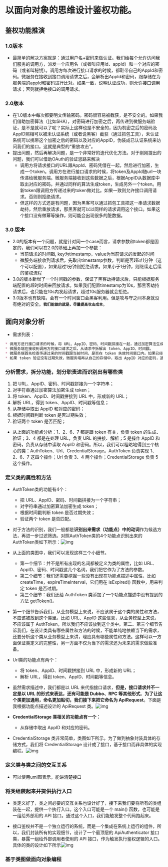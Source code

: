 # 以面向对象的思维设计鉴权功能。
## 鉴权功能推演
### 1.0版本
* 最简单的解决方案就是：通过用户名+密码来做认证。我们给每个允许访问我们服务的调用方，派发一个应用名（或者叫应用Id、appId）和一个对应的密码（或者叫秘钥）。调用方每次进行接口请求的时候，都鞋带自己的AppId和密码。微服务在接收到接口调用请求之后，会解析出AppId和密码，跟存储在为服务端的appId和密码进行比对。如果一致，说明认证成功，则允许接口调用请求；否则就拒绝接口的调用请求。

### 2.0版本
* 在1.0版本中每次都要明文传输密码。密码很容易被截获，是不安全的。如果我们借助加密算法（比如SHA），对密码进行加密之后，再传递到微服务端验证，是不是就可以了呢？实际上这样也是不安全的，因为机密之后的密码及AppID照相可以被未认证系统（或者说黑客）截获（通过抓包工具），未认证系统可以携带这个加密之后的密码以及对应的AppID，伪装成已认证系统来访问我们的接口。这就是典型的“重放攻击”。
* 提出问题，然后再解决问题，是一个非常好的迭代优化方法。对于刚刚提出的问题，我们可以借助OAuth的验证思路来解决
   * 调用方将请求接口的URL跟AppId、密码凭借在一起，然后进行加密，生成一个token。调用方在进行接口请求的时候，将token及AppId随url一块传递给微服务端。微服务端接收到这些数据之后，根据AppID从数据库中取出对应的密码，并通过同样的算法生成token，生成另外一个token。用新token跟调用方传递过来的token做对比。如果一致则允许接口调用请求。否则则拒绝请求。
   * 但这样的方式还是有问题，因为黑客可以通过抓包工具把这一串请求数据劫持，然后重放请求，那黑客就可以以同样的请求调用这个接口。如果这个接口没有做幂等操作，则可能会出现很多的脏数据。
   
### 3.0 版本
* 2.0的版本有一个问题，就是针对同一个case而言，请求参数和token都是固定的，我们可以在2.0的基础上再加一个参数：
    * 当前请求的时间戳, key为timestamp，value为当前请求的发起的时间
    * 微服务端接收到请求后，先取出timestamp参数，判断是否超过1分钟（这个可以配置），如果超过1分钟则拒绝请求。如果小于1分钟，则继续走后续的鉴权流程
* 3.0的版本新增了一个时间戳的参数，保证了黑客劫持请求后，只能根据服务端配置的超时时间来回放请求。如果我们配置timestamp为10s，那黑客劫持请求后，也只能在10s内发起请求，超过10s服务器就会拒绝。
* 3.0版本也有缺陷，会有一个时间窗口会黑客利用。但是攻与守之间本身就没有绝对的安全。**`我们能做的就是，尽量提高攻击成本`**。 

## 面向对象分析
* 需求列表：
```markdown
* 调用方进行接口请求的时候，将 URL、AppID、密码、时间戳拼接在一起，通过加密算法生成 token，并且将 token、AppID、时间戳拼接在 URL 中，一并发送到微服务端。
* 微服务端在接收到调用方的接口请求之后，从请求中拆解出 token、AppID、时间戳。
* 微服务端首先检查传递过来的时间戳跟当前时间，是否在 token 失效时间窗口内。如果已经超过失效时间，那就算接口调用鉴权失败，拒绝接口调用请求。
* 如果 token 验证没有过期失效，微服务端再从自己的存储中，取出 AppID 对应的密码，通过同样的 token 生成算法，生成另外一个 token，与调用方传递过来的 token 进行匹配。如果一致，则鉴权成功，允许接口调用；否则就拒绝接口调用。
```
### 分析需求，拆分功能，划分职责进而识别出有哪些类
1. 把 URL、AppID、密码、时间戳拼接为一个字符串；
2. 对字符串通过加密算法加密生成 token；
3. 将 token、AppID、时间戳拼接到 URL 中，形成新的 URL；
4. 解析 URL，得到 token、AppID、时间戳等信息；
5. 从存储中取出 AppID 和对应的密码；
6. 根据时间戳判断 token 是否过期失效；
7. 验证两个 token 是否匹配；
* 从上面的功能点分析：1、2、6、7 都是跟 token 有关，负责 token 的生成、验证；3、4 都是在处理 URL，负责 URL 的拼接、解析；5 是操作 AppID 和密码，负责从存储中读取 AppID 和密码。所以，我们可以粗略地得到三个核心的类：AuthToken、Url、CredentialStorage。AuthToken 负责实现 1、2、6、7 这四个操作；Url 负责 3、4 两个操作；CredentialStorage 负责 5 这个操作。

### 定义类的属性和方法

* AuthToken类的功能有4个：
  * 把 URL、AppID、密码、时间戳拼接为一个字符串；
  * 对字符串通过加密算法加密生成 token；
  * 根据时间戳判断 token 是否过期失效；
  * 验证两个 token 是否匹配。
* 对于方法的识别，我们一般都是**识别出来需求（功能点）中的动词**作为候选方法，再进一步过滤筛选。对照AuthToken类的4个功能点识别出来的AuthToken类如下所示：![img](https://static001.geekbang.org/resource/image/69/9b/69c8954e0db1a4db99a6094ee359fc9b.jpg?wh=2203*1573)

* 从上面的类图中，我们可以发现这样三个小细节。
  * 第一个细节：并不是所有出现的名词都被定义为类的属性，比如 URL、AppID、密码、时间戳这几个名词，我们把它作为了方法的参数。
  * 第二个细节：我们还需要挖掘一些没有出现在功能点描述中属性，比如 createTime，expireTimeInterval，它们用在 isExpired() 函数中，用来判定 token 是否过期。
  * 第三个细节：我们还给 AuthToken 类添加了一个功能点描述中没有提到的方法 getToken()。
* 第一个细节告诉我们，从业务模型上来说，不应该属于这个类的属性和方法，不应该被放到这个类里。比如 URL、AppID 这些信息，从业务模型上来说，不应该属于 AuthToken，所以我们不应该放到这个类中。第二、第三个细节告诉我们，在设计类具有哪些属性和方法的时候，不能单纯地依赖当下的需求，还要分析这个类从业务模型上来讲，理应具有哪些属性和方法。这样可以一方面保证类定义的完整性，另一方面不仅为当下的需求还为未来的需求做些准备。
* Url类的功能点有两个：
  * 将 token、AppID、时间戳拼接到 URL 中，形成新的 URL；
  * 解析 URL，得到 token、AppID、时间戳等信息。
* 虽然需求描述中，我们都是以 URL 来代指接口请求，**但是，接口请求并不一定是以 URL 的形式来表达，还有可能是 Dubbo、RPC 等其他形式**。**为了让这个类更加通用，命名更加贴切，我们接下来把它命名为 ApiRequest**。下面是我根据功能点描述设计的 ApiRequest 类。![img](https://static001.geekbang.org/resource/image/1c/d6/1cc9b95e511bd49fbc23c00ac5c0fed6.jpg?wh=1663*1534)
* **CredentialStorage 类相关的功能点有一个：**
  * 从存储中取出 AppID 和对应的密码。
* CredentialStorage 类非常简单，类图如下所示。为了做到抽象封装具体的存储方式，我们将 CredentialStorage 设计成了接口，基于接口而非具体的实现编程。![img](https://static001.geekbang.org/resource/image/3b/85/3b6d2c0cadafa723e26cc032c29c8785.jpg?wh=1243*577)

### 定义类与类之间的交互关系

* 可以使用uml图表示，能讲清楚接口

### 将类组装起来并提供执行入口

* 类定义好了，类之间必要的交互关系也设计好了，接下来我们要将所有的类组装在一起，提供一个执行入口。这个入口可能是一个 main() 函数，也可能是一组给外部用的 API 接口。通过这个入口，我们能触发整个代码跑起来。

* 接口鉴权并不是一个独立运行的系统，而是一个集成在系统上运行的组件，所以，我们封装所有的实现细节，设计了一个最顶层的 ApiAuthenticator 接口类，暴露一组给外部调用者使用的 API 接口，作为触发执行鉴权逻辑的入口。具体的类的设计如下所示![img](https://static001.geekbang.org/resource/image/f4/ca/f408ac59caffde117716d11148d010ca.jpg?wh=1953*1479)

### 基于类图做面向对象编程



